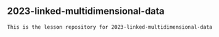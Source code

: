 ## 2023-linked-multidimensional-data

    This is the lesson repository for 2023-linked-multidimensional-data
